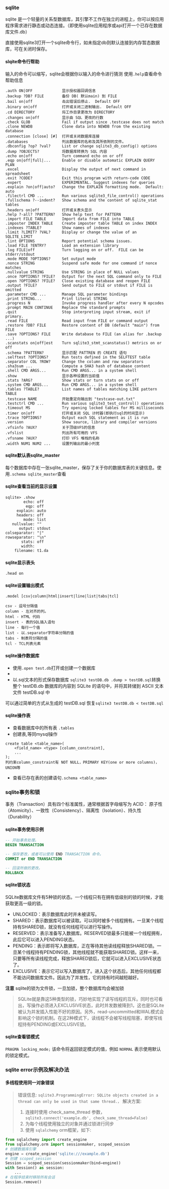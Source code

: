 ### sqlite
sqlite 是一个轻量的关系型数据库，其引擎不工作在独立的进程上，你可以按应用程序需求进行静态或动态连接。（即使用sqlite应用程序或api打开一个已存在数据库文件.db）

直接使用sqlite3打开一个sqlite命令行，如未指定db则默认连接到内存暂态数据库，可在关闭时保存。

#### slqite命令行帮助

输入的命令可以缩写，sqlite会根据你以输入的命令进行猜测
使用`.help`查看命令帮助信息
```
.auth ON|OFF             显示授权器回调信息
.backup ?DB? FILE        备份 DB( 默认main) 到 FILE
.bail on|off             击出错误后停止.  Default OFF
.binary on|off           打开或关闭二进制输出.  Default OFF
.cd DIRECTORY            将工作目录更改为 DIRECTORY
.changes on|off          显示由 SQL 更改的行数
.check GLOB              Fail if output since .testcase does not match
.clone NEWDB             Clone data into NEWDB from the existing database
.connection [close] [#]  打开或关闭数据库连接
.databases               列出数据库的名称及其所依附的文件。
.dbconfig ?op? ?val?     List or change sqlite3_db_config() options
.dump ?OBJECTS?          将数据库转换为 SQL 内容
.echo on|off             Turn command echo on or off
.eqp on|off|full|...     Enable or disable automatic EXPLAIN QUERY PLAN
.excel                   Display the output of next command in spreadsheet
.exit ?CODE?             Exit this program with return-code CODE
.expert                  EXPERIMENTAL. Suggest indexes for queries
.explain ?on|off|auto?   Change the EXPLAIN formatting mode.  Default: auto
.filectrl CMD ...        Run various sqlite3_file_control() operations
.fullschema ?--indent?   Show schema and the content of sqlite_stat tables
.headers on|off          打开或关表头显示
.help ?-all? ?PATTERN?   Show help text for PATTERN
.import FILE TABLE       Import data from FILE into TABLE
.imposter INDEX TABLE    Create imposter table TABLE on index INDEX
.indexes ?TABLE?         Show names of indexes
.limit ?LIMIT? ?VAL?     Display or change the value of an SQLITE_LIMIT
.lint OPTIONS            Report potential schema issues.
.load FILE ?ENTRY?       Load an extension library
.log FILE|off            Turn logging on or off.  FILE can be stderr/stdout
.mode MODE ?OPTIONS?     Set output mode
.nonce STRING            Suspend safe mode for one command if nonce matches
.nullvalue STRING        Use STRING in place of NULL values
.once ?OPTIONS? ?FILE?   Output for the next SQL command only to FILE
.open ?OPTIONS? ?FILE?   Close existing database and reopen FILE
.output ?FILE?           Send output to FILE or stdout if FILE is omitted
.parameter CMD ...       Manage SQL parameter bindings
.print STRING...         Print literal STRING
.progress N              Invoke progress handler after every N opcodes
.prompt MAIN CONTINUE    Replace the standard prompts
.quit                    Stop interpreting input stream, exit if primary.
.read FILE               Read input from FILE or command output
.restore ?DB? FILE       Restore content of DB (default "main") from FILE
.save ?OPTIONS? FILE     Write database to FILE (an alias for .backup ...)
.scanstats on|off|est    Turn sqlite3_stmt_scanstatus() metrics on or off
.schema ?PATTERN?        显示匹配 PATTREN 的 CREATE 语句
.selftest ?OPTIONS?      Run tests defined in the SELFTEST table
.separator COL ?ROW?     Change the column and row separators
.sha3sum ...             Compute a SHA3 hash of database content
.shell CMD ARGS...       Run CMD ARGS... in a system shell
.show                    显示各种设置的当前值
.stats ?ARG?             Show stats or turn stats on or off
.system CMD ARGS...      Run CMD ARGS... in a system shell
.tables ?TABLE?          List names of tables matching LIKE pattern TABLE
.testcase NAME           开始重定向输出到 "testcase-out.txt"
.testctrl CMD ...        Run various sqlite3_test_control() operations
.timeout MS              Try opening locked tables for MS milliseconds
.timer on|off            打开或关闭 SQL 计时器(即执行sql的时间显示)
.trace ?OPTIONS?         Output each SQL statement as it is run
.version                 Show source, library and compiler versions
.vfsinfo ?AUX?           关于顶级VFS的信息
.vfslist                 列出所有可用的 VFS
.vfsname ?AUX?           打印 VFS 堆栈的名称
.width NUM1 NUM2 ...     设置列输出的最小列宽
```

#### sqlite默认表sqlite_master
每个数据库中存在一张sqlite_master，保存了关于你的数据库表的关键信息。使用`.schema sqlite_master`查看

#### sqlite查看当前的显示设置
```
sqlite> .show
        echo: off
         eqp: off
     explain: auto
     headers: off
        mode: list
   nullvalue: ""
      output: stdout
colseparator: "|"
rowseparator: "\n"
       stats: off
       width:
    filename: t1.da
```
#### sqlite显示表头
`.head on`

#### sqlite设置输出模式

```
.model [csv|column|html|insert|line|list|tabs|tcl]

csv - 逗号分隔值
column - 左对齐的列。
html - HTML 代码
insert - 表的SQL插入语句
line - 每行一个值
list - 以.separator字符串分隔的值
tabs - 制表符分隔的值
tcl - TCL列表元素
```

#### sqlite操作数据库
- 使用`.open test.db`打开或创建一个数据库
- 
- 以.sql文本的形式保存数据库
`sqlite3 testDB.db .dump > testDB.sql`转换整个 testDB.db 数据库的内容到 SQLite 的语句中，并将其转储到 ASCII 文本文件 testDB.sql 中

可以通过简单的方式从生成的 testDB.sql 恢复`sqlite3 testDB.db < testDB.sql`

#### sqlite操作表
- 查看数据库中的所有表 `.tables`
- 创建表,等同mysql操作
```
create table <table_name>(
    <field_name> <type> [column_constraint],
    ...
);
列约束column_constraint有 NOT NULL，PRIMARY KEY(one or more columns)，UNION等
```
- 查看已存在表的创建语句`.schema <table_name>`
  
### sqlite事务和锁

事务（Transaction）具有四个标准属性，通常根据首字母缩写为 ACID：
原子性（Atomicity）、一致性（Consistency）、隔离性（Isolation）、持久性（Durability）

#### sqlite事务使用示例
```sql
-- 开始事务处理。
BEGIN TRANSACTION

-- 保存更改，或者可以使用 END TRANSACTION 命令。
COMMIT or END TRANSACTION

-- 回滚所做的更改。
ROLLBACK
```

#### sqlite锁状态
SQLite数据库文件有5种锁的状态。一个线程只有在拥有低级别的锁的时候，才能获取更高一级的锁。

- UNLOCKED：表示数据库此时并未被读写。
- SHARED：表示数据库可以被读取。可以同时被多个线程拥有。一旦某个线程持有SHARED锁，就没有任何线程可以进行写操作。
- RESERVED：表示准备写入数据库。RESERVED锁最多只能被一个线程拥有，此后它可以进入PENDING状态。
- PENDING：表示即将写入数据库，正在等待其他读线程释放SHARED锁。一旦某个线程持有PENDING锁，其他线程就不能获取SHARED锁。这样一来，只要等所有读线程完成，释放SHARED锁后，它就可以进入EXCLUSIVE状态了。
- EXCLUSIVE：表示它可以写入数据库了。进入这个状态后，其他任何线程都不能访问数据库文件。因此为了并发性，它的持有时间越短越好。

**注意** sqlite的锁为文件锁，一旦加锁，整个数据库均会被加锁

> SQLite就是靠这5种类型的锁，巧妙地实现了读写线程的互斥。同时也可看出，写操作必须进入EXCLUSIVE状态，此时并发数被降到1，这也是SQLite被认为并发插入性能不好的原因。另外，read-uncommitted和WAL模式会影响这个锁的机制。在这2种模式下，读线程不会被写线程阻塞，即使写线程持有PENDING或EXCLUSIVE锁。

#### sqlite查看锁模式
`PRAGMA locking_mode;` 该命令将返回锁定模式的值，例如 `NORMAL` 表示使用默认的锁定模式。

### sqlite error示例及解决办法

#### 多线程使用同一对象错误
> 错误信息: `sqlite3.ProgrammingError: SQLite objects created in a thread can only be used in that same thread.，`
> 解决方案:
> 1. 连接时使用 check_same_thread 参数，`sqlite3.connect('example.db', check_same_thread=False)`
> 2. 为每个线程使用独立的对象并通过锁进行同步
> 3. 使用 `sqlalchemy` orm框架，如下:
```python
from sqlalchemy import create_engine
from sqlalchemy.orm import sessionmaker, scoped_session
# 创建数据库引擎
engine = create_engine('sqlite:///example.db')
# 创建 scoped_session
Session = scoped_session(sessionmaker(bind=engine))
with Session() as session:
    ...
# 在程序结束时移除所有会话
Session.remove()
```